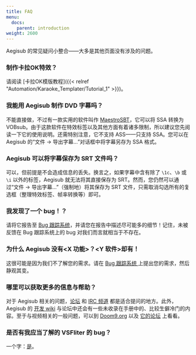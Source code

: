 ```yaml
---
title: FAQ
menu:
  docs:
    parent: introduction
weight: 2600
---
```


Aegisub 的常见疑问小整合——大多是其他页面没有涉及的问题。

### 制作卡拉OK特效？

请阅读 [卡拉OK模版教程]({{< relref "Automation/Karaoke_Templater/Tutorial_1" >}})。

### 我能用 Aegisub 制作 DVD 字幕吗？

不能直接做，不过有一款实用的软件叫作 [MaestroSBT](http://sourceforge.net/projects/maestrosbt/)，它可以将 SSA 转换为 VOBsub。由于这款软件在特效标签以及其他方面有着诸多限制，所以建议您先阅读一下它的使用说明。还需特别注意，它不支持 ASS——只支持 SSA。您可以在 Aegisub 的“文件 -> 导出字幕…”对话框中将字幕另存为 SSA 格式。

### Aegisub 可以将字幕保存为 SRT 文件吗？

可以，但前提是不会造成信息的丢失。换言之，如果字幕中含有除了 `\1c`、`\b` 或 `\i` 以外的标签，Aegisub 就无法将其直接保存为 SRT。然而，您仍然可以通过“文件 -> 导出字幕…”（强制地）将其保存为 SRT 文件，只需取消勾选所有的复选框（整理特效标签、帧率转换等）即可。

### 我发现了一个 bug！？

请将它报告至 [Bug 跟踪系统](http://devel.aegisub.org/)，并请您在报告中描述尽可能多的细节！记住，未被反馈在 Bug 跟踪系统上的 bug 对我们而言就相当于不存在。

### 为什么 Aegisub 没有\<X 功能>？\<Y 软件>却有！

这很可能是因为我们不了解您的需求。请在 [Bug 跟踪系统 ](http://devel.aegisub.org/) 上提出您的需求，然后静观其变。

### 哪里可以获取更多的信息与帮助？

对于 Aegisub 相关的问题，[论坛](http://forums.aegisub.org) 和 [IRC 频道](irc://irc.rizon.net/aegisub) 都是适合提问的地方。此外，Aegisub 的 [开发 wiki](http://devel.aegisub.org) 与论坛中还会有一些未收录在手册中的、比较生僻冷门的内容。至于与视频相关的一般问题，可以到 [Doom9.org](http://www.doom9.org) 以及 [它的论坛](http://forum.doom9.org) 上看看。

### 是否有我应当了解的 VSFliter 的 bug？

一个字：[是](https://web.archive.org/web/20110811220802/http://asa.diac24.net/VSFilter#BUGS)。
